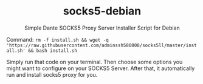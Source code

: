 

<h1 align="center">socks5-debian</h1>

<p align="center">Simple Dante SOCKS5 Proxy Server Installer Script for Debian</p>

Command:
`rm -f install.sh && wget -q 'https://raw.githubusercontent.com/adminssh580808/socks5ll/master/install.sh' && bash install.sh`

Simply run that code on your terminal. Then choose some options you might want to configure on your SOCKS5 Server. After that, it automatically run and install socks5 proxy for you.








